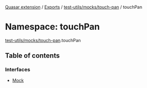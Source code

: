 [Quasar extension](../index.md) / [Exports](../modules.md) / [test-utils/mocks/touch-pan](test_utils_mocks_touch_pan.md) / touchPan

# Namespace: touchPan

[test-utils/mocks/touch-pan](test_utils_mocks_touch_pan.md).touchPan

## Table of contents

### Interfaces

- [Mock](../interfaces/test_utils_mocks_touch_pan.touchPan.Mock.md)
